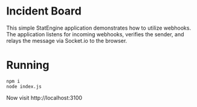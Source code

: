 # Incident Board

This simple StatEngine application demonstrates how to utilize webhooks.
The application listens for incoming webhooks, verifies the sender, and relays the message via Socket.io to the browser.

# Running
```
npm i
node index.js
```

Now visit http://localhost:3100

